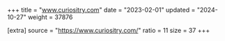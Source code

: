 +++
title = "www.curiositry.com"
date = "2023-02-01"
updated = "2024-10-27"
weight = 37876

[extra]
source = "https://www.curiositry.com/"
ratio = 11
size = 37
+++

